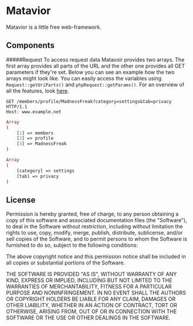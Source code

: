 Matavior
========

Matavior is a little free web-framework.

Components
-------

#####Request
To access request data Matavoir provides two arrays. The first array provides all parts of the URL and the other one provides all GET parameters if they're set. Below you can see an example how the two arrays might look like. You can easily access the variables using `Request::getUriParts()` and `phpRequest::getParams()`. For an overview of all the features, look [here](https://github.com/MadnessFreak/Matavior/blob/master/mata/Request.php#L130-L199).

```
GET /members/profile/MadnessFreak?category=settings&tab=privacy HTTP/1.1
Host: www.example.net
```

```php
Array
(
    [1] => members
    [2] => profile
    [3] => MadnessFreak
)
```

```php
Array
(
    [category] => settings
    [tab] => privacy
)
```

License
-------

Permission is hereby granted, free of charge, to any person obtaining a copy
of this software and associated documentation files (the "Software"), to deal
in the Software without restriction, including without limitation the rights
to use, copy, modify, merge, publish, distribute, sublicense, and/or sell
copies of the Software, and to permit persons to whom the Software is
furnished to do so, subject to the following conditions:

The above copyright notice and this permission notice shall be included in all
copies or substantial portions of the Software.

THE SOFTWARE IS PROVIDED "AS IS", WITHOUT WARRANTY OF ANY KIND, EXPRESS OR
IMPLIED, INCLUDING BUT NOT LIMITED TO THE WARRANTIES OF MERCHANTABILITY,
FITNESS FOR A PARTICULAR PURPOSE AND NONINFRINGEMENT. IN NO EVENT SHALL THE
AUTHORS OR COPYRIGHT HOLDERS BE LIABLE FOR ANY CLAIM, DAMAGES OR OTHER
LIABILITY, WHETHER IN AN ACTION OF CONTRACT, TORT OR OTHERWISE, ARISING FROM,
OUT OF OR IN CONNECTION WITH THE SOFTWARE OR THE USE OR OTHER DEALINGS IN THE
SOFTWARE.
